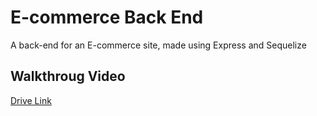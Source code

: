 # E-commerce Back End
A back-end for an E-commerce site, made using Express and Sequelize

## Walkthroug Video
[Drive Link](https://drive.google.com/file/d/1_YQrPP38p11z5UTLwuVTpdViaLbR4QoS/view)